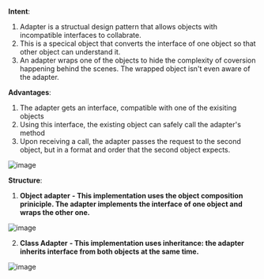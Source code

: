 **Intent**:
1.  Adapter is a structual design pattern that allows objects with incompatible interfaces to collabrate.
2.  This is a specical object that converts the interface of one object so that other object can understand it.
3.  An adapter wraps one of the objects to hide the complexity of coversion happening behind the scenes. The wrapped object isn't even aware of the adapter.

**Advantages**:
1. The adapter gets an interface, compatible with one of the exisiting objects
2. Using this interface, the existing object can safely call the adapter's method
3. Upon receiving a call, the adapter passes the request to the second object, but in a format and order that the second object expects.

![image](https://github.com/Yashasvishukla/DesignPatterns/assets/35268031/074f1357-c695-46a1-9f53-50d74c51bf17)





**Structure**:

1. **Object adapter**
**- This implementation uses the object composition priniciple. The adapter implements the interface of one object and wraps the other one.**

![image](https://github.com/Yashasvishukla/DesignPatterns/assets/35268031/ee91ff13-325a-4a92-8024-212939f49e79)

2. **Class Adapter**
     **- This implementation uses inheritance: the adapter inherits interface from both objects at the same time.**

![image](https://github.com/Yashasvishukla/DesignPatterns/assets/35268031/05141f39-e404-48f3-8112-7cdc9b75e420)
